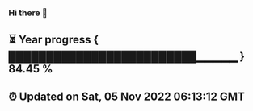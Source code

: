 ### Hi there 👋
⏳ Year progress { █████████████████████████▁▁▁▁▁ } 84.45 %
---
⏰ Updated on Sat, 05 Nov 2022 06:13:12 GMT
---
